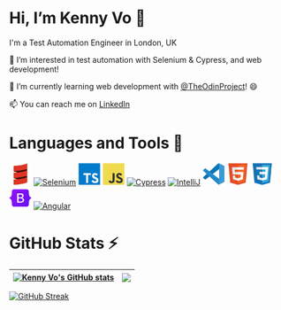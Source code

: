 # Hi, I’m Kenny Vo 👋

I'm a Test Automation Engineer in London, UK

👀 I’m interested in test automation with Selenium & Cypress, and web development!

🌱 I’m currently learning web development with [@TheOdinProject](https://github.com/TheOdinProject/theodinproject)! 😄

📫 You can reach me on [LinkedIn](https://www.linkedin.com/in/vokenny)

# Languages and Tools 🧰

<a href="https://www.scala-lang.org/"><img src="https://raw.githubusercontent.com/devicons/devicon/master/icons/scala/scala-original.svg" alt="Scala" height="40"/></a>
<a href="https://www.selenium.dev/"><img src="https://seeklogo.com/images/S/selenium-logo-A1B53CEFB0-seeklogo.com.png" alt="Selenium" height="40"/></a>
<a href="https://www.typescriptlang.org/"><img src="https://raw.githubusercontent.com/devicons/devicon/master/icons/typescript/typescript-original.svg" alt="TypeScript" height="40"/></a>
<a href="https://www.javascript.com/"><img src="https://raw.githubusercontent.com/devicons/devicon/master/icons/javascript/javascript-original.svg" alt="JavaScript" height="40"/></a>
<a href="https://www.cypress.io/"><img src="https://raw.githubusercontent.com/cypress-io/cypress-icons/master/src/logo/cypress-io-logo-round-flat.svg" alt="Cypress" height="40"/></a>
<a href="https://www.jetbrains.com/idea/"><img src="https://resources.jetbrains.com/storage/products/company/brand/logos/IntelliJ_IDEA_icon.svg" alt="IntelliJ" height="40"/></a>
<a href="https://code.visualstudio.com/"><img src="https://raw.githubusercontent.com/devicons/devicon/master/icons/vscode/vscode-original.svg" alt="Visual Studio Code" height="40"/></a>
<a href="https://html.spec.whatwg.org/"><img src="https://raw.githubusercontent.com/devicons/devicon/master/icons/html5/html5-original.svg" alt="HTML5" height="40"/></a>
<a href="https://www.w3.org/Style/CSS/specs.en.html"><img src="https://raw.githubusercontent.com/devicons/devicon/master/icons/css3/css3-original.svg" alt="CSS3" height="40"/></a>
<a href="https://getbootstrap.com/"><img src="https://raw.githubusercontent.com/devicons/devicon/master/icons/bootstrap/bootstrap-original.svg" alt="Bootstrap" height="40"/></a>
<a href="https://angular.io/"><img src="https://angular.io/assets/images/logos/angular/angular.svg" alt="Angular" height="40"/></a>

# GitHub Stats ⚡️

| <a href="https://github.com/anuraghazra/github-readme-stats"><img align="center" src="https://github-readme-stats.vercel.app/api?username=vokenny&show_icons=true&count_private=true&include_all_commits=true&theme=buefy&hide_border=true" alt="Kenny Vo's GitHub stats" /></a> | <a href="https://github.com/anuraghazra/github-readme-stats"><img align="center" src="https://github-readme-stats.vercel.app/api/top-langs/?username=vokenny&layout=compact&theme=buefy&hide_border=true" /></a> |
| -------------------------------------------------------------------------------------------------------------------------------------------------------------------------------------------------------------------------------------------------------------------------------- | ---------------------------------------------------------------------------------------------------------------------------------------------------------------------------------------------------------------- |

[![GitHub Streak](https://github-readme-streak-stats.herokuapp.com?user=vokenny&theme=buefy&date_format=j%20M%5B%20Y%5D)](https://git.io/streak-stats)

<!---
vokenny/vokenny is a ✨ special ✨ repository because its `README.md` (this file) appears on your GitHub profile.
You can click the Preview link to take a look at your changes.
--->
